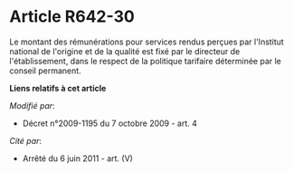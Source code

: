 # Article R642-30

Le montant des rémunérations pour services rendus perçues par l'Institut national de l'origine et de la qualité est fixé par
le directeur de l'établissement, dans le respect de la politique tarifaire déterminée par le conseil permanent.

**Liens relatifs à cet article**

_Modifié par_:

  - Décret n°2009-1195 du 7 octobre 2009 - art. 4

_Cité par_:

  - Arrêté du 6 juin 2011 - art. (V)
